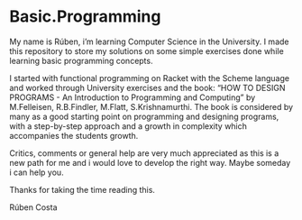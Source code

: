 # Basic.Programming

My name is Rúben, i’m learning Computer Science in the University.
I made this repository to store my solutions on some simple exercises
done while learning basic programming concepts.

I started with functional programming on Racket with the Scheme language
and worked through University exercises and the book: “HOW TO DESIGN
PROGRAMS - An Introduction to Programming and Computing” by M.Felleisen,
R.B.Findler, M.Flatt, S.Krishnamurthi. The book is considered by many as
a good starting point on programming and designing programs, with a
step-by-step approach and a growth in complexity which accompanies the
students growth.

Critics, comments or general help are very much appreciated as this is a
new path for me and i would love to develop the right way. Maybe someday
i can help you.

Thanks for taking the time reading this.

Rúben Costa 
